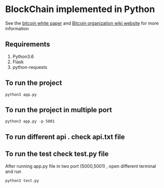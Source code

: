 # BlockChain implemented in Python

See the [bitcoin white paper](https://bitcoin.org/bitcoin.pdf) and [Bitcoin organization wiki website](https://en.bitcoin.it/wiki/Main_Page) for more information

## Requirements

1. Python3.6
2. Flask
3. python-requests


## To run the project

`python3 app.py
`

## To run the project in multiple port

`python3 app.py -p 5001
`

## To run different api . check api.txt file


## To run the test check test.py file

After running app.py file in two port (5000,5001) , open different terminal and run

`python3 test.py
`
